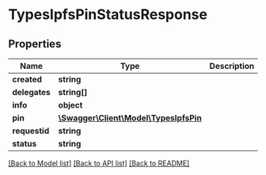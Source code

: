 # TypesIpfsPinStatusResponse

## Properties
Name | Type | Description | Notes
------------ | ------------- | ------------- | -------------
**created** | **string** |  | [optional] 
**delegates** | **string[]** |  | [optional] 
**info** | **object** |  | [optional] 
**pin** | [**\Swagger\Client\Model\TypesIpfsPin**](TypesIpfsPin.md) |  | [optional] 
**requestid** | **string** |  | [optional] 
**status** | **string** |  | [optional] 

[[Back to Model list]](../README.md#documentation-for-models) [[Back to API list]](../README.md#documentation-for-api-endpoints) [[Back to README]](../README.md)


